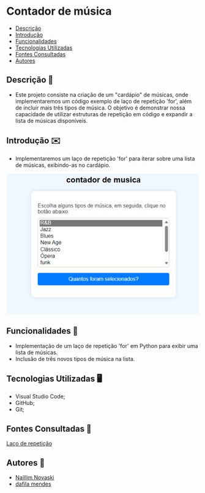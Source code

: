 # Contador de música
 
* [Descrição](#descrição)
* [Introdução](#introdução)
* [Funcionalidades](#funcionalidades)
* [Tecnologias Utilizadas](#tecnologias-utilizadas)
* [Fontes Consultadas](#fontes-consultadas)
* [Autores](#autores)
 
## Descrição 📖
- Este projeto consiste na criação de um "cardápio" de músicas, onde implementaremos um código exemplo de laço de repetição 'for', além de incluir mais três tipos de música. O objetivo é demonstrar nossa capacidade de utilizar estruturas de repetição em código e expandir a lista de músicas disponíveis.
 
## Introdução ✉️
- Implementaremos um laço de repetição 'for' para iterar sobre uma lista de músicas, exibindo-as no cardápio.
 
![exemplo](a.png)
 
## Funcionalidades 🧠
- Implementação de um laço de repetição 'for' em Python para exibir uma lista de músicas.
- Inclusão de três novos tipos de música na lista.
 
## Tecnologias Utilizadas 🖥️  
- Visual Studio Code;
- GitHub;
- Git;
 
## Fontes Consultadas 🔗

[Laço de repetição](https://developer.mozilla.org/pt-BR/docs/Web/JavaScript/Guide/Loops_and_iteration)
 
## Autores 👥
- [Naillim Novaski](https://github.com/naillimnovaski)
- [dafila mendes](https://github.com/mendesdafilla/lacos_.git)